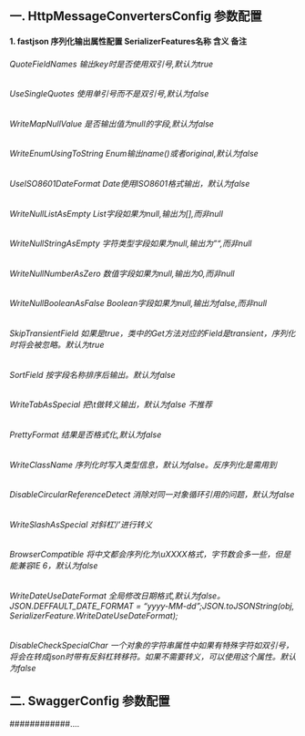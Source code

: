 
## 一. HttpMessageConvertersConfig 参数配置

####  1. fastjson 序列化输出属性配置 SerializerFeatures名称	含义	备注
###### QuoteFieldNames	输出key时是否使用双引号,默认为true 
###### UseSingleQuotes	使用单引号而不是双引号,默认为false	
###### WriteMapNullValue	是否输出值为null的字段,默认为false	
###### WriteEnumUsingToString	Enum输出name()或者original,默认为false	
###### UseISO8601DateFormat	Date使用ISO8601格式输出，默认为false	
###### WriteNullListAsEmpty	List字段如果为null,输出为[],而非null	
###### WriteNullStringAsEmpty	字符类型字段如果为null,输出为”“,而非null	
###### WriteNullNumberAsZero	数值字段如果为null,输出为0,而非null	
###### WriteNullBooleanAsFalse	Boolean字段如果为null,输出为false,而非null	
###### SkipTransientField	如果是true，类中的Get方法对应的Field是transient，序列化时将会被忽略。默认为true	
###### SortField	按字段名称排序后输出。默认为false	
###### WriteTabAsSpecial	把\t做转义输出，默认为false	不推荐
###### PrettyFormat	结果是否格式化,默认为false	
###### WriteClassName	序列化时写入类型信息，默认为false。反序列化是需用到	
###### DisableCircularReferenceDetect	消除对同一对象循环引用的问题，默认为false	
###### WriteSlashAsSpecial	对斜杠’/’进行转义	
###### BrowserCompatible	将中文都会序列化为\uXXXX格式，字节数会多一些，但是能兼容IE 6，默认为false	
###### WriteDateUseDateFormat	全局修改日期格式,默认为false。JSON.DEFFAULT_DATE_FORMAT = “yyyy-MM-dd”;JSON.toJSONString(obj, SerializerFeature.WriteDateUseDateFormat);	
######  DisableCheckSpecialChar	一个对象的字符串属性中如果有特殊字符如双引号，将会在转成json时带有反斜杠转移符。如果不需要转义，可以使用这个属性。默认为false


## 二. SwaggerConfig 参数配置	

############....

